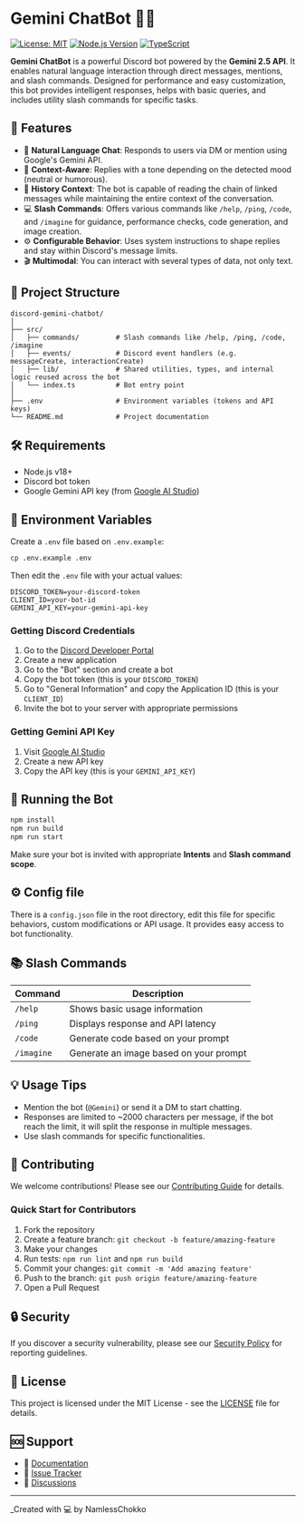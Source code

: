 # Gemini ChatBot 🤖✨

[![License: MIT](https://img.shields.io/badge/License-MIT-yellow.svg)](https://opensource.org/licenses/MIT)
[![Node.js Version](https://img.shields.io/badge/node-%3E%3D18.0.0-brightgreen.svg)](https://nodejs.org/)
[![TypeScript](https://img.shields.io/badge/TypeScript-5.8-blue.svg)](https://www.typescriptlang.org/)

**Gemini ChatBot** is a powerful Discord bot powered by the **Gemini 2.5 API**. It enables natural language interaction through direct messages, mentions, and slash commands. Designed for performance and easy customization, this bot provides intelligent responses, helps with basic queries, and includes utility slash commands for specific tasks.

## 📌 Features

- 💬 **Natural Language Chat**: Responds to users via DM or mention using Google's Gemini API.
- 🧠 **Context-Aware**: Replies with a tone depending on the detected mood (neutral or humorous).
- 📖 **History Context**: The bot is capable of reading the chain of linked messages while maintaining the entire context of the conversation.
- 💻 **Slash Commands**: Offers various commands like `/help`, `/ping`, `/code`, and `/imagine` for guidance, performance checks, code generation, and image creation.
- ⚙️ **Configurable Behavior**: Uses system instructions to shape replies and stay within Discord's message limits.
- 🎬 **Multimodal**: You can interact with several types of data, not only text.

## 📁 Project Structure

```
discord-gemini-chatbot/
│
├── src/
│   ├── commands/         # Slash commands like /help, /ping, /code, /imagine
│   ├── events/           # Discord event handlers (e.g. messageCreate, interactionCreate)
│   ├── lib/              # Shared utilities, types, and internal logic reused across the bot
│   └── index.ts          # Bot entry point
│
├── .env                  # Environment variables (tokens and API keys)
└── README.md             # Project documentation

```

## 🛠️ Requirements

- Node.js v18+
- Discord bot token
- Google Gemini API key (from [Google AI Studio](https://aistudio.google.com/app/apikey))

## 🔧 Environment Variables

Create a `.env` file based on `.env.example`:

```bash
cp .env.example .env
```

Then edit the `.env` file with your actual values:

```env
DISCORD_TOKEN=your-discord-token
CLIENT_ID=your-bot-id
GEMINI_API_KEY=your-gemini-api-key
```

### Getting Discord Credentials

1. Go to the [Discord Developer Portal](https://discord.com/developers/applications)
2. Create a new application
3. Go to the "Bot" section and create a bot
4. Copy the bot token (this is your `DISCORD_TOKEN`)
5. Go to "General Information" and copy the Application ID (this is your `CLIENT_ID`)
6. Invite the bot to your server with appropriate permissions

### Getting Gemini API Key

1. Visit [Google AI Studio](https://aistudio.google.com/app/apikey)
2. Create a new API key
3. Copy the API key (this is your `GEMINI_API_KEY`)

## 🚀 Running the Bot

```bash
npm install
npm run build
npm run start
```

Make sure your bot is invited with appropriate **Intents** and **Slash command scope**.

## ⚙️ Config file

There is a `config.json` file in the root directory, edit this file for specific behaviors, custom modifications or API usage. It provides easy access to bot functionality.

## 📚 Slash Commands

| Command    | Description                            |
| ---------- | -------------------------------------- |
| `/help`    | Shows basic usage information          |
| `/ping`    | Displays response and API latency      |
| `/code`    | Generate code based on your prompt     |
| `/imagine` | Generate an image based on your prompt |

## 💡 Usage Tips

- Mention the bot (`@Gemini`) or send it a DM to start chatting.
- Responses are limited to \~2000 characters per message, if the bot reach the limit, it will split the response in multiple messages.
- Use slash commands for specific functionalities.

## 🤝 Contributing

We welcome contributions! Please see our [Contributing Guide](doc/CONTRIBUTING.md) for details.

### Quick Start for Contributors

1. Fork the repository
2. Create a feature branch: `git checkout -b feature/amazing-feature`
3. Make your changes
4. Run tests: `npm run lint` and `npm run build`
5. Commit your changes: `git commit -m 'Add amazing feature'`
6. Push to the branch: `git push origin feature/amazing-feature`
7. Open a Pull Request

## 🔒 Security

If you discover a security vulnerability, please see our [Security Policy](doc/SECURITY.md) for reporting guidelines.

## 📄 License

This project is licensed under the MIT License - see the [LICENSE](LICENSE) file for details.

## 🆘 Support

- 📖 [Documentation](README.md)
- 🐛 [Issue Tracker](https://github.com/NamlessChokko/discord-gemini-chatbot/issues)
- 💬 [Discussions](https://github.com/NamlessChokko/discord-gemini-chatbot/discussions)

---

\_Created with 💻 by NamlessChokko
